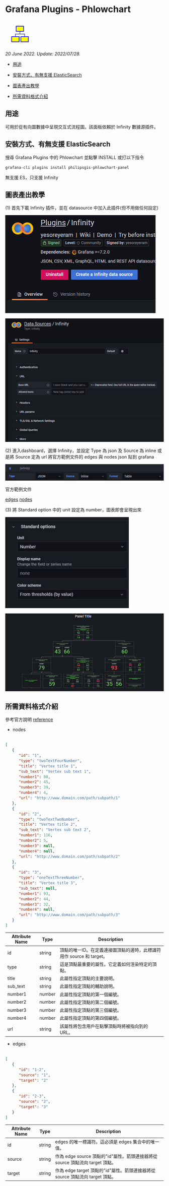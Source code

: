 # Grafana Plugins - Phlowchart

![img](Phlowchart_icon.png)

*20 June 2022. Update: 2022/07/28.*

* [用途](#use)

* [安裝方式、有無支援 ElasticSearch](#install)

* [圖表產出教學](#teach)

* [所需資料格式介紹](#data)

<h2 id="use">用途</h2>

可用於從有向圖數據中呈現交互式流程圖。該面板依賴於 Infinity 數據源插件。

<h2 id="install">安裝方式、有無支援 ElasticSearch</h2>

搜尋 Grafana Plugins 中的 Phlowchart 並點擊 INSTALL 或打以下指令

    grafana-cli plugins install philipsgis-phlowchart-panel

無支援 ES，只支援 Infinity

<h2 id="teach">圖表產出教學</h2>

(1) 首先下載 Infinity 插件，並在 datasource 中加入此插件(但不用做任何設定)

![img](Phlowchart_install.png)

![img](Phlowchart_datasource.png)

(2) 進入dashboard，選擇 Infinity，並設定 Type 為 json 及 Source 為 inline 或是將 Source 定為 url 將官方範例文件的 edges 與 nodes json 貼到 grafana

![](Phlowchart_setting.png)

官方範例文件

[edges](https://raw.githubusercontent.com/philips-labs/grafana-bpm-plugin/main/sample_data/edges.json)
[nodes](https://raw.githubusercontent.com/philips-labs/grafana-bpm-plugin/main/sample_data/nodes.json)

(3) 將 Standard option 中的 unit 設定為 number，圖表即會呈現出來

![img](Phlowchart_setting(2).png)

![img](Phlowchart_sample.png)

<h2 id="data">所需資料格式介紹</h2>

參考官方說明 [reference](https://grafana.com/grafana/plugins/philipsgis-phlowchart-panel/)

* nodes

```json

[
   {
      "id": "1",
      "type": "twoTextFourNumber",
      "title": "Vertex title 1",
      "sub_text": "Vertex sub text 1",
      "number1": 80,
      "number2": 45,
      "number3": 39,
      "number4": 4,
      "url": "http://www.domain.com/path/subpath/1"
   },
   {
      "id": "2",
      "type": "twoTextTwoNumber",
      "title": "Vertex title 2",
      "sub_text": "Vertex sub text 2",
      "number1": 116,
      "number2": 5,
      "number3": null,
      "number4": null,
      "url": "http://www.domain.com/path/subpath/2"
   },
   {
      "id": "3",
      "type": "oneTextThreeNumber",
      "title": "Vertex title 3",
      "sub_text": null,
      "number1": 93,
      "number2": 44,
      "number3": 32,
      "number4": null,
      "url": "http://www.domain.com/path/subpath/3"
   }
]

```

| Attribute Name | Type | Description |
|----|----|----|
| id | string | 頂點的唯一ID。在定義連接圖頂點的邊時，此標識符用作 source 和 target。 |
| type | string | 這是頂點最重要的屬性。它定義如何渲染特定的頂點。 |
| title | string | 此屬性指定頂點的主要說明。 |
| sub_text | string | 此屬性指定頂點的輔助說明。 |
| number1 | number | 此屬性指定頂點的第一個編號。 |
| number2 | number | 此屬性指定頂點的第二個編號。 |
| number3 | number | 此屬性指定頂點的第三個編號。 |
| number4 | number | 此屬性指定頂點的第四個編號。 |
| url | string | 該屬性將包含用戶在點擊頂點時將被指向到的 URL。 |

* edges

```json

[
   {
      "id": "1-2",
      "source": "1",
      "target": "2"
   },
   {
      "id": "2-3",
      "source": "2",
      "target": "3"
   }
]

```

| Attribute Name | Type | Description |
|----|----|----|
| id | string | edges 的唯一標識符。這必須是 edges 集合中的唯一值。 |
| source | string | 作為 edge source 頂點的"id"屬性。箭頭連接器將從 source 頂點流向 target 頂點。 |
| target | string | 作為 edge target 頂點的"id"屬性。箭頭連接器將從 source 頂點流向 target 頂點。|
